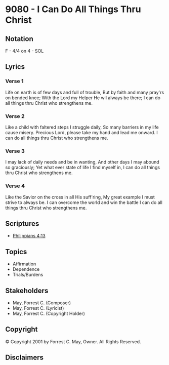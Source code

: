 # 9080 - I Can Do All Things Thru Christ

## Notation

F - 4/4 on 4 - SOL

## Lyrics

### Verse 1

Life on earth is of few days and full of trouble, But by faith and many pray'rs on bended knee; With the Lord my Helper He wll always be there; I can do all things thru Christ who strengthens me.

### Verse 2

Like a child with faltered steps I struggle daily, So many barriers in my life cause misery. Precious Lord, please take my hand and lead me onward. I can do all things thru Christ who strengthens me.

### Verse 3

I may lack of daily needs and be in wanting, And other days I may abound so graciously; Yet what ever state of life I find myself in, I can do all things thru Christ who strengthens me.

### Verse 4

Like the Savior on the cross in all His suff'ring, My great example I must strive to always be. I can overcome the world and win the battle I can do all things thru Christ who strengthens me.


## Scriptures

- [Philippians 4:13](https://www.biblegateway.com/passage/?search=Philippians%204%3A13)

## Topics

- Affirmation
- Dependence
- Trials/Burdens

## Stakeholders

- May, Forrest C. (Composer)
- May, Forrest C. (Lyricist)
- May, Forrest C. (Copyright Holder)

## Copyright

© Copyright 2001 by Forrest C. May, Owner. All Rights Reserved.


## Disclaimers


